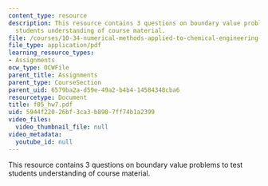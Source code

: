 ```yaml
---
content_type: resource
description: This resource contains 3 questions on boundary value problems to test
  students understanding of course material.
file: /courses/10-34-numerical-methods-applied-to-chemical-engineering-fall-2005/5944f22026bf3ca3b8907ff74b1a2399_f05_hw7.pdf
file_type: application/pdf
learning_resource_types:
- Assignments
ocw_type: OCWFile
parent_title: Assignments
parent_type: CourseSection
parent_uid: 6579ba2a-d59e-49a2-b4b4-14584348cba6
resourcetype: Document
title: f05_hw7.pdf
uid: 5944f220-26bf-3ca3-b890-7ff74b1a2399
video_files:
  video_thumbnail_file: null
video_metadata:
  youtube_id: null
---
```

This resource contains 3 questions on boundary value problems to test students understanding of course material.

